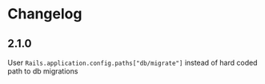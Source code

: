 Changelog
=========

## 2.1.0

User `Rails.application.config.paths["db/migrate"]` instead of hard coded
path to db migrations
